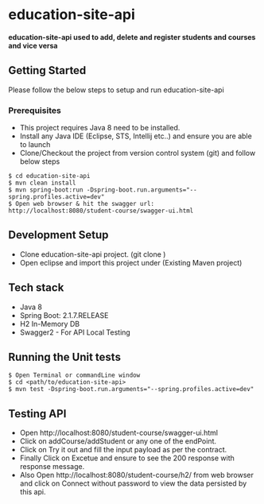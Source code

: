 
# education-site-api

####  education-site-api used to add, delete and register students and courses and vice versa

## Getting Started

Please follow the below steps to setup and run education-site-api

### Prerequisites

- This project requires Java 8 need to be installed.
- Install any Java IDE (Eclipse, STS, Intellij etc..) and ensure you are able to launch
-  Clone/Checkout the project from version control system (git) and follow below steps

```
$ cd education-site-api
$ mvn clean install 
$ mvn spring-boot:run -Dspring-boot.run.arguments="--spring.profiles.active=dev"
$ Open web browser & hit the swagger url: http://localhost:8080/student-course/swagger-ui.html
```
## Development Setup

- Clone education-site-api project. (git clone <repo url>)
- Open eclipse and import this project under (Existing Maven project)

## Tech stack

- Java 8
- Spring Boot: 2.1.7.RELEASE
- H2 In-Memory DB
- Swagger2 - For API Local Testing

## Running the Unit tests
```
$ Open Terminal or commandLine window
$ cd <path/to/education-site-api>
$ mvn test -Dspring-boot.run.arguments="--spring.profiles.active=dev"
```

## Testing API
- Open http://localhost:8080/student-course/swagger-ui.html
- Click on addCourse/addStudent or any one of the endPoint.
- Click on Try it out and fill the input payload as per the contract.
- Finally Click on Excetue and ensure to see the 200 response with response message.
- Also Open http://localhost:8080/student-course/h2/ from web browser and click on Connect without password to view the data persisted by this api.
